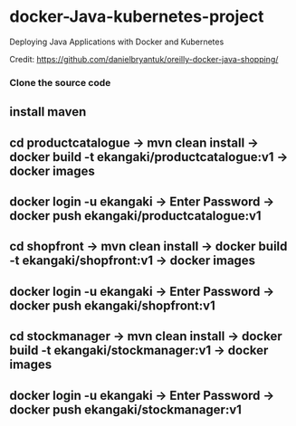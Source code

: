 # docker-Java-kubernetes-project
Deploying Java Applications with Docker and Kubernetes

Credit: https://github.com/danielbryantuk/oreilly-docker-java-shopping/

### Clone the source code
## install maven

## cd productcatalogue -> mvn clean install -> docker build -t ekangaki/productcatalogue:v1 -> docker images 
## docker login -u ekangaki -> Enter Password -> docker push ekangaki/productcatalogue:v1

## cd shopfront -> mvn clean install -> docker build -t ekangaki/shopfront:v1 -> docker images 
## docker login -u ekangaki -> Enter Password -> docker push ekangaki/shopfront:v1

## cd stockmanager -> mvn clean install -> docker build -t ekangaki/stockmanager:v1 -> docker images 
## docker login -u ekangaki -> Enter Password -> docker push ekangaki/stockmanager:v1
